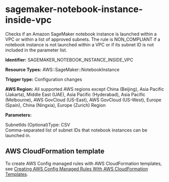 # sagemaker\-notebook\-instance\-inside\-vpc<a name="sagemaker-notebook-instance-inside-vpc"></a>

Checks if an Amazon SageMaker notebook instance is launched within a VPC or within a list of approved subnets\. The rule is NON\_COMPLIANT if a notebook instance is not launched within a VPC or if its subnet ID is not included in the parameter list\. 

**Identifier:** SAGEMAKER\_NOTEBOOK\_INSTANCE\_INSIDE\_VPC

**Resource Types:** AWS::SageMaker::NotebookInstance

**Trigger type:** Configuration changes

**AWS Region:** All supported AWS regions except China \(Beijing\), Asia Pacific \(Jakarta\), Middle East \(UAE\), Asia Pacific \(Hyderabad\), Asia Pacific \(Melbourne\), AWS GovCloud \(US\-East\), AWS GovCloud \(US\-West\), Europe \(Spain\), China \(Ningxia\), Europe \(Zurich\) Region

**Parameters:**

SubnetIds \(Optional\)Type: CSV  
Comma\-separated list of subnet IDs that notebook instances can be launched in\.

## AWS CloudFormation template<a name="w2aac12c33c15b9d557c17"></a>

To create AWS Config managed rules with AWS CloudFormation templates, see [Creating AWS Config Managed Rules With AWS CloudFormation Templates](aws-config-managed-rules-cloudformation-templates.md)\.
